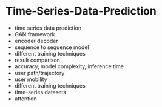 # Time-Series-Data-Prediction                 
- time series data prediction                 
- GAN framework                 
- encoder decoder           
- sequence to sequence model       
- different training techniques  
- result comparison  
- accuracy, model complexity, inference time 
- user path/trajectory 
- user mobility 
- different training techniques 
- time-series datasets 
- attention 
  
